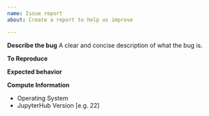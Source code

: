 ```yaml
---
name: Issue report
about: Create a report to help us improve

---
```


<!---
Hi! Thanks for using JupyterHub.

If you are reporting an issue with JupyterHub, please use the GitHub search feature to check if your issue has been asked already. If it has, please add your comments to the existing issue.

Some tips:
- Running `jupyter troubleshoot` from the command line, if possible, and posting
its output would also be helpful.
- Running JupyterHub in `--debug` mode (`jupyterhub --debug` can also be helpful for troubleshooting.
--->

**Describe the bug**
A clear and concise description of what the bug is.

<!---Add description here--->

**To Reproduce**
<!---
Please share the steps to reproduce the behavior:
1. Go to '...'
2. Click on '....'
3. Scroll down to '....'
4. See error
--->

**Expected behavior**
<!---
A clear and concise description of what you expected to happen.
--->

**Compute Information**
 - Operating System
 - JupyterHub Version [e.g. 22]
